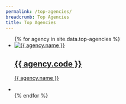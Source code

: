 ```yaml
---
permalink: /top-agencies/
breadcrumb: Top Agencies
title: Top Agencies
---
```


<ul className="block-grid">
{% for agency in site.data.top-agencies %}
  <li className="grid-item">
       <a href={{ agency.website }}>
        <img src="{{ agency.image-url }}" alt="{{ agency.name }}" />
        <h2>{{ agency.code }}</h2>
        <p>{{ agency.name }}</p>
       </a>
    </li>
    <li className="grid-item filler"></li>
{% endfor %}
</ul>
